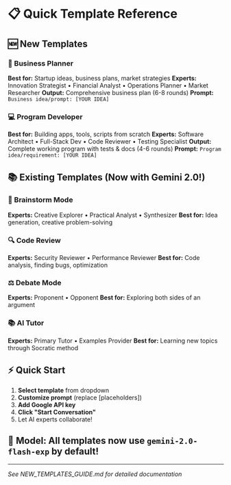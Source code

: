 # 📋 Quick Template Reference

## 🆕 New Templates

### 💼 Business Planner
**Best for:** Startup ideas, business plans, market strategies
**Experts:** Innovation Strategist • Financial Analyst • Operations Planner • Market Researcher
**Output:** Comprehensive business plan (6-8 rounds)
**Prompt:** `Business idea/prompt: [YOUR IDEA]`

### 💻 Program Developer
**Best for:** Building apps, tools, scripts from scratch
**Experts:** Software Architect • Full-Stack Dev • Code Reviewer • Testing Specialist
**Output:** Complete working program with tests & docs (4-6 rounds)
**Prompt:** `Program idea/requirement: [YOUR IDEA]`

## 📚 Existing Templates (Now with Gemini 2.0!)

### 🧠 Brainstorm Mode
**Experts:** Creative Explorer • Practical Analyst • Synthesizer
**Best for:** Idea generation, creative problem-solving

### 🔍 Code Review
**Experts:** Security Reviewer • Performance Reviewer
**Best for:** Code analysis, finding bugs, optimization

### ⚖️ Debate Mode
**Experts:** Proponent • Opponent
**Best for:** Exploring both sides of an argument

### 📚 AI Tutor
**Experts:** Primary Tutor • Examples Provider
**Best for:** Learning new topics through Socratic method

## ⚡ Quick Start

1. **Select template** from dropdown
2. **Customize prompt** (replace [placeholders])
3. **Add Google API key**
4. **Click "Start Conversation"**
5. Let AI experts collaborate!

## 🎯 Model: All templates now use `gemini-2.0-flash-exp` by default!

---

*See NEW_TEMPLATES_GUIDE.md for detailed documentation*
